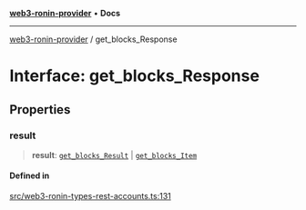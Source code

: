 [**web3-ronin-provider**](../README.md) • **Docs**

***

[web3-ronin-provider](../globals.md) / get\_blocks\_Response

# Interface: get\_blocks\_Response

## Properties

### result

> **result**: [`get_blocks_Result`](get_blocks_Result.md) \| [`get_blocks_Item`](get_blocks_Item.md)

#### Defined in

[src/web3-ronin-types-rest-accounts.ts:131](https://github.com/chuacw/web3-ronin-provider/blob/7646ce38176c1dab59363eef0869f2efa34d498b/src/web3-ronin-types-rest-accounts.ts#L131)
